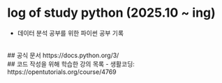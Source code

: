 # log of study python (2025.10 ~ ing)
- 데이터 분석 공부를 위한 파이썬 공부 기록
<br>
## 공식 문서
https://docs.python.org/3/
<br>
## 코드 작성을 위해 학습한 강의 목록
- 생활코딩: https://opentutorials.org/course/4769